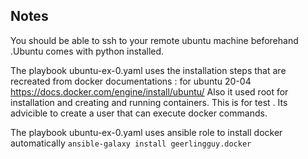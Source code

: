 ## Notes 

You should be able to ssh to your remote ubuntu machine beforehand .Ubuntu comes with python installed.

The playbook ubuntu-ex-0.yaml uses the installation steps that are recreated from docker documentations : for ubuntu 20-04   https://docs.docker.com/engine/install/ubuntu/
Also  it used root for installation and creating and running containers.
This is for test . Its advicible to create a user that can execute docker commands.

The playbook ubuntu-ex-0.yaml  uses ansible role to install docker automatically   ```ansible-galaxy install geerlingguy.docker```
